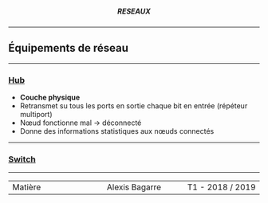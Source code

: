 <h5 style="text-align: center"> RESEAUX </h5>

------

## **Équipements de réseau**

------

### **<u>Hub</u>**

- **Couche physique**
- Retransmet su tous les ports en sortie chaque bit en entrée (répéteur multiport)
- Nœud fonctionne mal  $\rightarrow$ déconnecté
- Donne des informations statistiques aux nœuds connectés

---

### **<u>Switch</u>**





------

<table width="90%">
<tr>
<td style="width: 30%; text-align: left; background:transparent; border:0;">Matière</td>
<td style="width: 30%; text-align: center; background:transparent; border:0;">Alexis Bagarre</td>
<td style="width: 30%; text-align: right; background:transparent; border:0;">T1 - 2018 / 2019</td>
</tr>
</table>
